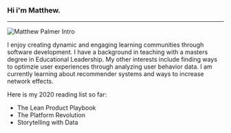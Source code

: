 ### Hi i'm Matthew. 


* * *

![Matthew Palmer Intro](https://i.ibb.co/NWcrRPR/ezgif-com-video-to-gif.gif)

I enjoy creating dynamic and engaging learning communities through software development. I have a background in teaching with a masters degree in Educational Leadership. My other interests include finding ways to optimzie user experiences through analyzing user behavior data. I am currently learning about recommender systems and ways to increase network effects. 

Here is my 2020 reading list so far:

* The Lean Product Playbook
* The Platform Revolution
* Storytelling with Data


<!--
**palmermo/palmermo** is a ✨ _special_ ✨ repository because its `README.md` (this file) appears on your GitHub profile.

-->
